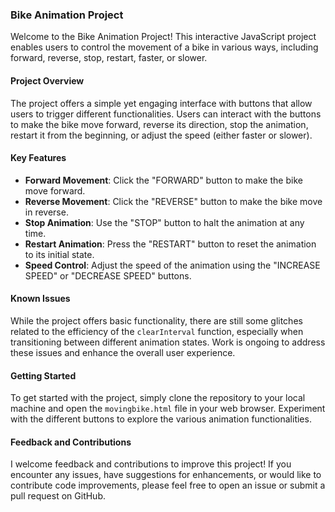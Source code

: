 
### Bike Animation Project

Welcome to the Bike Animation Project! This interactive JavaScript project enables users to control the movement of a bike in various ways, including forward, reverse, stop, restart, faster, or slower.

#### Project Overview

The project offers a simple yet engaging interface with buttons that allow users to trigger different functionalities. Users can interact with the buttons to make the bike move forward, reverse its direction, stop the animation, restart it from the beginning, or adjust the speed (either faster or slower).

#### Key Features

- **Forward Movement**: Click the "FORWARD" button to make the bike move forward.
- **Reverse Movement**: Click the "REVERSE" button to make the bike move in reverse.
- **Stop Animation**: Use the "STOP" button to halt the animation at any time.
- **Restart Animation**: Press the "RESTART" button to reset the animation to its initial state.
- **Speed Control**: Adjust the speed of the animation using the "INCREASE SPEED" or "DECREASE SPEED" buttons.

#### Known Issues

While the project offers basic functionality, there are still some glitches related to the efficiency of the `clearInterval` function, especially when transitioning between different animation states. Work is ongoing to address these issues and enhance the overall user experience.

#### Getting Started

To get started with the project, simply clone the repository to your local machine and open the `movingbike.html` file in your web browser. Experiment with the different buttons to explore the various animation functionalities.

#### Feedback and Contributions

I welcome feedback and contributions to improve this project! If you encounter any issues, have suggestions for enhancements, or would like to contribute code improvements, please feel free to open an issue or submit a pull request on GitHub.


